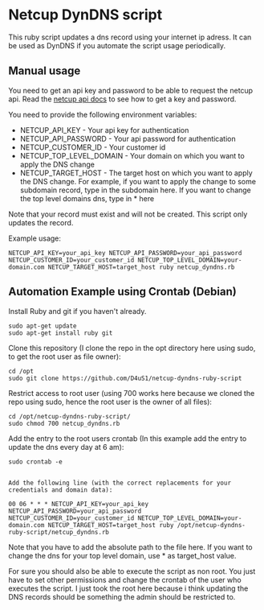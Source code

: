 # Netcup DynDNS script
This ruby script updates a dns record using your internet ip adress.
It can be used as DynDNS if you automate the script usage periodically.

## Manual usage
You need to get an api key and password to be able to request the netcup api. Read the [netcup api docs](https://www.netcup-wiki.de/wiki/CCP_API) to see how to get a key and password.

You need to provide the following environment variables:
* NETCUP_API_KEY - Your api key for authentication
* NETCUP_API_PASSWORD  - Your api password for authentication
* NETCUP_CUSTOMER_ID - Your customer id
* NETCUP_TOP_LEVEL_DOMAIN - Your domain on which you want to apply the DNS change
* NETCUP_TARGET_HOST - The target host on which you want to apply the DNS change. For example, if you want to apply the change to some subdomain record, type in the subdomain here. If you want to change the top level domains dns, type in * here

Note that your record must exist and will not be created. This script only updates the record.

Example usage:
```
NETCUP_API_KEY=your_api_key NETCUP_API_PASSWORD=your_api_password NETCUP_CUSTOMER_ID=your_customer_id NETCUP_TOP_LEVEL_DOMAIN=your-domain.com NETCUP_TARGET_HOST=target_host ruby netcup_dyndns.rb
``` 

## Automation Example using Crontab (Debian)
Install Ruby and git if you haven't already.
```
sudo apt-get update
sudo apt-get install ruby git
```

Clone this repository (I clone the repo in the opt directory here using sudo, to get the root user as file owner):
```
cd /opt
sudo git clone https://github.com/D4uS1/netcup-dyndns-ruby-script
```

Restrict access to root user (using 700 works here because we cloned the repo using sudo, hence the root user is the owner of all files):
```
cd /opt/netcup-dyndns-ruby-script/
sudo chmod 700 netcup_dyndns.rb
```

Add the entry to the root users crontab (In this example add the entry to update the dns every day at 6 am):
```
sudo crontab -e


Add the following line (with the correct replacements for your credentials and domain data):

00 06 * * * NETCUP_API_KEY=your_api_key NETCUP_API_PASSWORD=your_api_password NETCUP_CUSTOMER_ID=your_customer_id NETCUP_TOP_LEVEL_DOMAIN=your-domain.com NETCUP_TARGET_HOST=target_host ruby /opt/netcup-dyndns-ruby-script/netcup_dyndns.rb
```
Note that you have to add the absolute path to the file here.
If you want to change the dns for your top level domain, use * as target_host value.

For sure you should also be able to execute the script as non root. You just have to set other permissions and change the crontab of the user who executes the script. I just took the root here because i think updating the DNS records should be something the admin should be restricted to.
